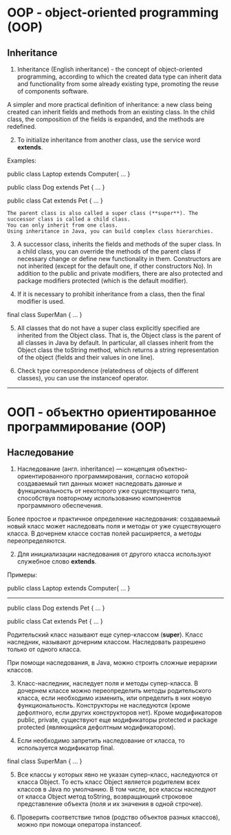 # OOP - object-oriented programming (OOP)

## Inheritance

1. Inheritance (English inheritance) - the concept of object-oriented programming,
   according to which the created data type can inherit data and functionality
   from some already existing type, promoting the reuse of components
   software.

A simpler and more practical definition of inheritance:
a new class being created can inherit fields and methods from an existing class.
In the child class, the composition of the fields is expanded, and the methods are redefined.

2. To initialize inheritance from another class, use the service word **extends**.

Examples:

public class Laptop extends Computer{
...
}

public class Dog extends Pet {
...
}

public class Cat extends Pet {
...
}

    The parent class is also called a super class (**super**). The successor class is called a child class.
    You can only inherit from one class.
    Using inheritance in Java, you can build complex class hierarchies.

3. A successor class, inherits the fields and methods of the super class.
   In a child class, you can override the methods of the parent class if necessary
   change or define new functionality in them.
   Constructors are not inherited (except for the default one, if other constructors
   No).
   In addition to the public and private modifiers, there are also protected and package modifiers
   protected (which is the default modifier).

4. If it is necessary to prohibit inheritance from a class, then the final modifier is used.

final class SuperMan {
...
}

5. All classes that do not have a super class explicitly specified are inherited from the Object class.
   That is, the Object class is the parent of all classes in Java by default.
   In particular, all classes inherit from the Object class the toString method, which returns a string
   representation of the object (fields and their values in one line).

6. Check type correspondence (relatedness of objects of different classes),
   you can use the instanceof operator.

__________________________________________________


# ООП - объектно ориентированное программирование (OOP)

## Наследование

1. Наследование (англ. inheritance) — концепция объектно-ориентированного программирования,
   согласно которой создаваемый тип данных может наследовать данные и функциональность
   от некоторого уже существующего типа, способствуя повторному использованию компонентов 
   программного обеспечения.

Более простое и практичное определение наследования:
создаваемый новый класс может наследовать поля и методы от уже существующего класса.
В дочернем классе состав полей расширяется, а методы переопределяются.

2. Для инициализации наследования от другого класса используют служебное слово **extends**.

Примеры:

  public class Laptop extends Computer{
    ...
  }
______________________________________________

  public class Dog extends Pet {
    ...
  }

  public class Cat extends Pet {
    ...
  }

   Родительский класс называют еще супер-классом (**super**). Класс наследник, называют дочерним классом.
   Наследовать разрешено только от одного класса.

   При помощи наследования, в Java, можно строить сложные иерархии классов.

3. Класс-наследник, наследует поля и методы супер-класса. 
  В дочернем классе можно переопределить методы родительского класса, если необходимо 
  изменить, или определить в них новую функциональность. 
  Конструкторы не наследуются (кроме дефолтного, если других конструкторов
   нет). 
  Кроме модификаторов public, private, существуют еще модификаторы protected и package
   protected (являющийся дефолтным модификатором). 

4. Если необходимо запретить наследование от класса, то используется модификатор final.

final class SuperMan {
  ...
}

5. Все классы у которых явно не указан супер-класс, наследуются от класса Object. 
 То есть класс Object является родителем всех классов в Java по умолчанию.
 В том числе, все классы наследуют от класса Object метод toString, возвращающий строковое 
 представление объекта (поля и их значения в одной строчке).

6. Проверить соответствие типов (родство объектов разных классов), 
можно при помощи оператора instanceof.
